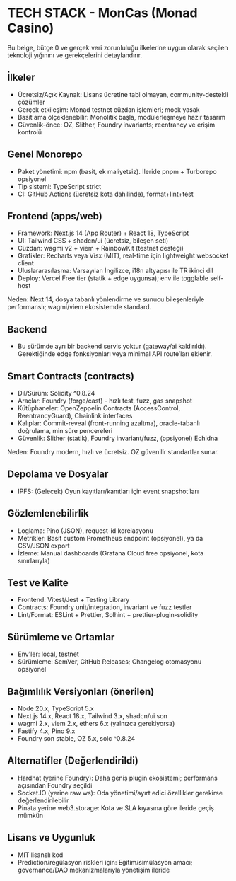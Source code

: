 # TECH STACK - MonCas (Monad Casino)

Bu belge, bütçe 0 ve gerçek veri zorunluluğu ilkelerine uygun olarak seçilen teknoloji yığınını ve gerekçelerini detaylandırır.

## İlkeler

- Ücretsiz/Açık Kaynak: Lisans ücretine tabi olmayan, community-destekli çözümler
- Gerçek etkileşim: Monad testnet cüzdan işlemleri; mock yasak
- Basit ama ölçeklenebilir: Monolitik başla, modülerleşmeye hazır tasarım
- Güvenlik-önce: OZ, Slither, Foundry invariants; reentrancy ve erişim kontrolü

## Genel Monorepo

- Paket yönetimi: npm (basit, ek maliyetsiz). İleride pnpm + Turborepo opsiyonel
- Tip sistemi: TypeScript strict
- CI: GitHub Actions (ücretsiz kota dahilinde), format+lint+test

## Frontend (apps/web)

- Framework: Next.js 14 (App Router) + React 18, TypeScript
- UI: Tailwind CSS + shadcn/ui (ücretsiz, bileşen seti)
- Cüzdan: wagmi v2 + viem + RainbowKit (testnet desteği)
- Grafikler: Recharts veya Visx (MIT), real-time için lightweight websocket client
- Uluslararasılaşma: Varsayılan İngilizce, i18n altyapısı ile TR ikinci dil
- Deploy: Vercel Free tier (statik + edge uygunsa); env ile togglable self-host

Neden: Next 14, dosya tabanlı yönlendirme ve sunucu bileşenleriyle performanslı; wagmi/viem ekosistemde standard.

## Backend

- Bu sürümde ayrı bir backend servis yoktur (gateway/ai kaldırıldı). Gerektiğinde edge fonksiyonları veya minimal API route’ları eklenir.

## Smart Contracts (contracts)

- Dil/Sürüm: Solidity ^0.8.24
- Araçlar: Foundry (forge/cast) - hızlı test, fuzz, gas snapshot
- Kütüphaneler: OpenZeppelin Contracts (AccessControl, ReentrancyGuard), Chainlink interfaces
- Kalıplar: Commit-reveal (front-running azaltma), oracle-tabanlı doğrulama, min süre pencereleri
- Güvenlik: Slither (statik), Foundry invariant/fuzz, (opsiyonel) Echidna

Neden: Foundry modern, hızlı ve ücretsiz. OZ güvenilir standartlar sunar.

## Depolama ve Dosyalar

- IPFS: (Gelecek) Oyun kayıtları/kanıtları için event snapshot’ları

## Gözlemlenebilirlik

- Loglama: Pino (JSON), request-id korelasyonu
- Metrikler: Basit custom Prometheus endpoint (opsiyonel), ya da CSV/JSON export
- İzleme: Manual dashboards (Grafana Cloud free opsiyonel, kota sınırlarıyla)

## Test ve Kalite

- Frontend: Vitest/Jest + Testing Library
- Contracts: Foundry unit/integration, invariant ve fuzz testler
- Lint/Format: ESLint + Prettier, Solhint + prettier-plugin-solidity

## Sürümleme ve Ortamlar

- Env'ler: local, testnet
- Sürümleme: SemVer, GitHub Releases; Changelog otomasyonu opsiyonel

## Bağımlılık Versiyonları (önerilen)

- Node 20.x, TypeScript 5.x
- Next.js 14.x, React 18.x, Tailwind 3.x, shadcn/ui son
- wagmi 2.x, viem 2.x, ethers 6.x (yalnızca gerekiyorsa)
- Fastify 4.x, Pino 9.x
- Foundry son stable, OZ 5.x, solc ^0.8.24

## Alternatifler (Değerlendirildi)

- Hardhat (yerine Foundry): Daha geniş plugin ekosistemi; performans açısından Foundry seçildi
- Socket.IO (yerine raw ws): Oda yönetimi/ayırt edici özellikler gerekirse değerlendirilebilir
- Pinata yerine web3.storage: Kota ve SLA kıyasına göre ileride geçiş mümkün

## Lisans ve Uygunluk

- MIT lisanslı kod
- Prediction/regülasyon riskleri için: Eğitim/simülasyon amacı; governance/DAO mekanizmalarıyla yönetişim ileride
